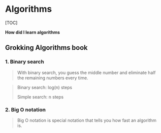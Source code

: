 # Algorithms

[TOC]

**How did I learn algorithms**

## Grokking Algorithms book

### 1. Binary search

> With binary search, you guess the middle number and eliminate half the
remaining numbers every time.
> 

> Binary search: log(n) steps
> 
> Simple search: n steps

### 2. Big O notation
> Big O notation is special notation that tells you how fast an algorithm is.
